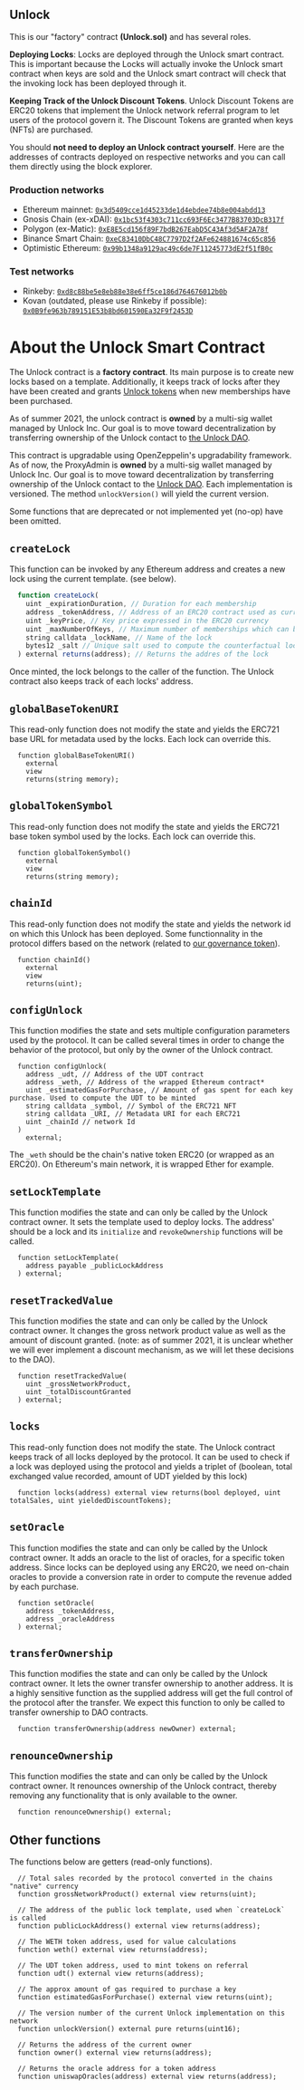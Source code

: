 ## **Unlock**

This is our "factory" contract **(Unlock.sol)** and has several roles.

**Deploying Locks**: Locks are deployed through the Unlock smart contract. This is important because the Locks will actually invoke the Unlock smart contract when keys are sold and the Unlock smart contract will check that the invoking lock has been deployed through it.

**Keeping Track of the Unlock Discount Tokens**. Unlock Discount Tokens are ERC20 tokens that implement the Unlock network referral program to let users of the protocol govern it. The Discount Tokens are granted when keys (NFTs) are purchased.

You should **not need to deploy an Unlock contract yourself**. Here are the addresses of contracts deployed on respective networks and you can call them directly using the block explorer.

### Production networks

- Ethereum mainnet: [`0x3d5409cce1d45233de1d4ebdee74b8e004abdd13`](https://etherscan.io/address/0x3d5409cce1d45233de1d4ebdee74b8e004abdd13)
- Gnosis Chain (ex-xDAI): [`0x1bc53f4303c711cc693F6Ec3477B83703DcB317f`](https://blockscout.com/xdai/mainnet/address/0x1bc53f4303c711cc693F6Ec3477B83703DcB317f)
- Polygon (ex-Matic): [`0xE8E5cd156f89F7bdB267EabD5C43Af3d5AF2A78f`](https://polygonscan.com/address/0xE8E5cd156f89F7bdB267EabD5C43Af3d5AF2A78f)
- Binance Smart Chain: [`0xeC83410DbC48C7797D2f2AFe624881674c65c856`](https://bscscan.com/address/0xeC83410DbC48C7797D2f2AFe624881674c65c856)
- Optimistic Ethereum: [`0x99b1348a9129ac49c6de7F11245773dE2f51fB0c`](https://optimistic.etherscan.io/address/0x99b1348a9129ac49c6de7F11245773dE2f51fB0c)

### Test networks

- Rinkeby: [`0xd8c88be5e8eb88e38e6ff5ce186d764676012b0b`](https://rinkeby.etherscan.io/address/0xd8c88be5e8eb88e38e6ff5ce186d764676012b0b)
- Kovan (outdated, please use Rinkeby if possible): [`0x0B9fe963b789151E53b8bd601590Ea32F9f2453D`](https://kovan.etherscan.io/address/0x0B9fe963b789151E53b8bd601590Ea32F9f2453D)

# About the Unlock Smart Contract

The Unlock contract is a **factory contract**. Its main purpose is to create new locks based on a template. Additionally, it keeps track of locks after they have been created and grants [Unlock tokens](../../governance/the-unlock-token/) when new memberships have been purchased.

As of summer 2021, the unlock contract is **owned** by a multi-sig wallet managed by Unlock Inc. Our goal is to move toward decentralization by transferring ownership of the Unlock contact to [the Unlock DAO](../../governance/unlock-dao.md).

This contract is upgradable using OpenZeppelin's upgradability framework. As of now, the ProxyAdmin is **owned** by a multi-sig wallet managed by Unlock Inc. Our goal is to move toward decentralization by transferring ownership of the Unlock contact to the [Unlock DAO](../../governance/unlock-dao.md). Each implementation is versioned. The method `unlockVersion()` will yield the current version.

Some functions that are deprecated or not implemented yet (no-op) have been omitted.

## `createLock`

This function can be invoked by any Ethereum address and creates a new lock using the current template. (see below).

```javascript
  function createLock(
    uint _expirationDuration, // Duration for each membership
    address _tokenAddress, // Address of an ERC20 contract used as currency
    uint _keyPrice, // Key price expressed in the ERC20 currency
    uint _maxNumberOfKeys, // Maximum number of memberships which can be purchased
    string calldata _lockName, // Name of the lock
    bytes12 _salt // Unique salt used to compute the counterfactual lock address
  ) external returns(address); // Returns the addres of the lock
```

Once minted, the lock belongs to the caller of the function. The Unlock contract also keeps track of each locks' address.

## `globalBaseTokenURI`

This read-only function does not modify the state and yields the ERC721 base URL for metadata used by the locks. Each lock can override this.

```solidity
  function globalBaseTokenURI()
    external
    view
    returns(string memory);
```

## `globalTokenSymbol`

This read-only function does not modify the state and yields the ERC721 base token symbol used by the locks. Each lock can override this.

```solidity
  function globalTokenSymbol()
    external
    view
    returns(string memory);
```

## `chainId`

This read-only function does not modify the state and yields the network id on which this Unlock has been deployed. Some functionnality in the protocol differs based on the network (related to [our governance token](../../governance/the-unlock-token/)).

```solidity
  function chainId()
    external
    view
    returns(uint);
```

## `configUnlock`

This function modifies the state and sets multiple configuration parameters used by the protocol. It can be called several times in order to change the behavior of the protocol, but only by the owner of the Unlock contract.

```solidity
  function configUnlock(
    address _udt, // Address of the UDT contract
    address _weth, // Address of the wrapped Ethereum contract*
    uint _estimatedGasForPurchase, // Amount of gas spent for each key purchase. Used to compute the UDT to be minted
    string calldata _symbol, // Symbol of the ERC721 NFT
    string calldata _URI, // Metadata URI for each ERC721
    uint _chainId // network Id
  )
    external;
```

The `_weth` should be the chain's native token ERC20 (or wrapped as an ERC20). On Ethereum's main network, it is wrapped Ether for example.

## `setLockTemplate`

This function modifies the state and can only be called by the Unlock contract owner. It sets the template used to deploy locks. The address' should be a lock and its `initialize` and `revokeOwnership` functions will be called.

```solidity
  function setLockTemplate(
    address payable _publicLockAddress
  ) external;
```

## `resetTrackedValue`

This function modifies the state and can only be called by the Unlock contract owner. It changes the gross network product value as well as the amount of discount granted. (note: as of summer 2021, it is unclear whether we will ever implement a discount mechanism, as we will let these decisions to the DAO).

```solidity
  function resetTrackedValue(
    uint _grossNetworkProduct,
    uint _totalDiscountGranted
  ) external;
```

## `locks`

This read-only function does not modify the state. The Unlock contract keeps track of all locks deployed by the protocol. It can be used to check if a lock was deployed using the protocol and yields a triplet of (boolean, total exchanged value recorded, amount of UDT yielded by this lock)

```solidity
  function locks(address) external view returns(bool deployed, uint totalSales, uint yieldedDiscountTokens);
```

## `setOracle`

This function modifies the state and can only be called by the Unlock contract owner. It adds an oracle to the list of oracles, for a specific token address. Since locks can be deployed using any ERC20, we need on-chain oracles to provide a conversion rate in order to compute the revenue added by each purchase.

```solidity
  function setOracle(
    address _tokenAddress,
    address _oracleAddress
  ) external;
```

## `transferOwnership`

This function modifies the state and can only be called by the Unlock contract owner. It lets the owner transfer ownership to another address. It is a highly sensitive function as the supplied address will get the full control of the protocol after the transfer. We expect this function to only be called to transfer ownership to DAO contracts.

```solidity
  function transferOwnership(address newOwner) external;
```

## `renounceOwnership`

This function modifies the state and can only be called by the Unlock contract owner. It renounces ownership of the Unlock contract, thereby removing any functionality that is only available to the owner.

```solidity
  function renounceOwnership() external;
```

## Other functions

The functions below are getters (read-only functions).

```solidity
  // Total sales recorded by the protocol converted in the chains "native" currency
  function grossNetworkProduct() external view returns(uint);

  // The address of the public lock template, used when `createLock` is called
  function publicLockAddress() external view returns(address);

  // The WETH token address, used for value calculations
  function weth() external view returns(address);

  // The UDT token address, used to mint tokens on referral
  function udt() external view returns(address);

  // The approx amount of gas required to purchase a key
  function estimatedGasForPurchase() external view returns(uint);

  // The version number of the current Unlock implementation on this network
  function unlockVersion() external pure returns(uint16);

  // Returns the address of the current owner
  function owner() external view returns(address);

  // Returns the oracle address for a token address
  function uniswapOracles(address) external view returns(address);
```
